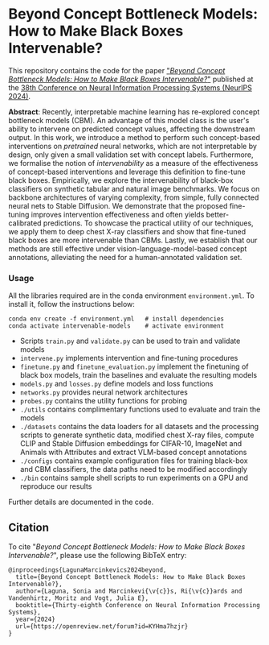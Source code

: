 # Beyond Concept Bottleneck Models: How to Make Black Boxes Intervenable?

This repository contains the code for the paper ["*Beyond Concept Bottleneck Models: 
How to Make Black Boxes Intervenable?*"](https://doi.org/10.48550/arXiv.2401.13544) published at the [38th Conference on Neural Information Processing Systems (NeurIPS 2024)](https://neurips.cc/virtual/2024/poster/95656).

**Abstract**: Recently, interpretable machine learning has re-explored concept bottleneck models (CBM). An advantage of this model class is the user's ability to intervene on predicted concept values, affecting the downstream output. In this work, we introduce a method to perform such concept-based interventions on *pretrained* neural networks, which are not interpretable by design, only given a small validation set with concept labels. Furthermore, we formalise the notion of *intervenability* as a measure of the effectiveness of concept-based interventions and leverage this definition to fine-tune black boxes. Empirically, we explore the intervenability of black-box classifiers on synthetic tabular and natural image benchmarks. We focus on backbone architectures of varying complexity, from simple, fully connected neural nets to Stable Diffusion. We demonstrate that the proposed fine-tuning improves intervention effectiveness and often yields better-calibrated predictions. To showcase the practical utility of our techniques, we apply them to deep chest X-ray classifiers and show that fine-tuned black boxes are more intervenable than CBMs. Lastly, we establish that our methods are still effective under vision-language-model-based concept annotations, alleviating the need for a human-annotated validation set.

### Usage 

All the libraries required are in the conda environment `environment.yml`. 
To install it, follow the instructions below:
```
conda env create -f environment.yml   # install dependencies
conda activate intervenable-models    # activate environment
```

- Scripts `train.py` and `validate.py` can be used to train and validate models
- `intervene.py` implements intervention and fine-tuning procedures
- `finetune.py` and `finetune_evaluation.py` implement the finetuning of black box models, train the baselines and evaluate the resulting models
- `models.py` and `losses.py` define models and loss functions
- `networks.py` provides neural network architectures
- `probes.py` contains the utility functions for probing
- `./utils` contains complimentary functions used to evaluate and train the models
- `./datasets` contains the data loaders for all datasets and the processing scripts to generate synthetic data, modified chest X-ray files, compute CLIP and Stable Diffusion embeddings for CIFAR-10, ImageNet and Animals with Attributes and extract VLM-based concept annotations
- `./configs` contains example configuration files for training black-box and CBM classifiers, the data paths need to be modified accordingly
- `./bin` contains sample shell scripts to run experiments on a GPU and reproduce our results

Further details are documented in the code.

## Citation

To cite "*Beyond Concept Bottleneck Models: 
How to Make Black Boxes Intervenable?*", please use the following BibTeX entry:

```
@inproceedings{LagunaMarcinkevics2024beyond,
  title={Beyond Concept Bottleneck Models: How to Make Black Boxes Intervenable?},
  author={Laguna, Sonia and Marcinkevi{\v{c}}s, Ri{\v{c}}ards and Vandenhirtz, Moritz and Vogt, Julia E},
  booktitle={Thirty-eighth Conference on Neural Information Processing Systems}, 
  year={2024}
  url={https://openreview.net/forum?id=KYHma7hzjr}
}
```
